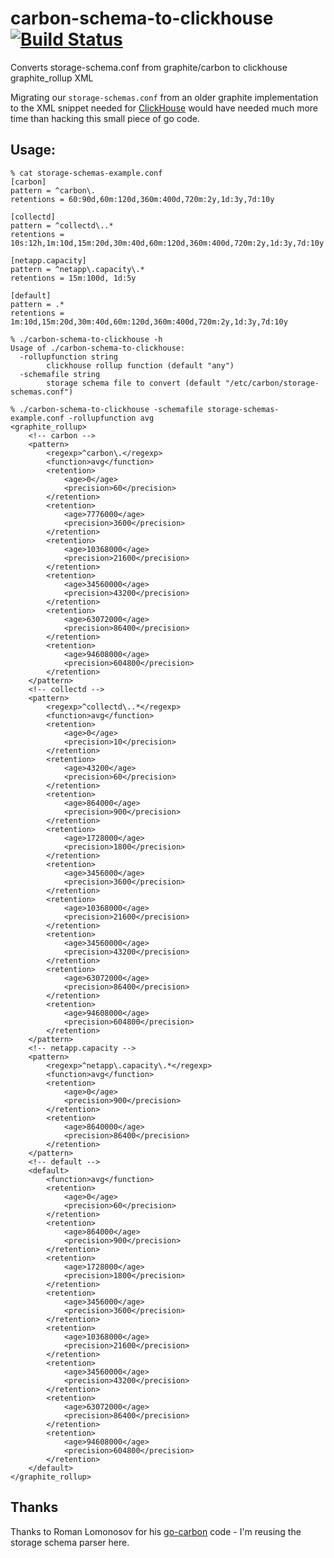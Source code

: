 # carbon-schema-to-clickhouse [![Build Status](https://api.travis-ci.org/bzed/carbon-schema-to-clickhouse.svg?branch=master)](https://travis-ci.org/bzed/carbon-schema-to-clickhouse/)

Converts storage-schema.conf from graphite/carbon to clickhouse graphite_rollup XML

Migrating our `storage-schemas.conf` from an older graphite implementation to
the XML snippet needed for [ClickHouse](https://github.com/yandex/ClickHouse)
would have needed much more time than hacking this small piece of go code.

## Usage:

```
% cat storage-schemas-example.conf                                                                                                          [carbon]
pattern = ^carbon\.
retentions = 60:90d,60m:120d,360m:400d,720m:2y,1d:3y,7d:10y

[collectd]
pattern = ^collectd\..*
retentions = 10s:12h,1m:10d,15m:20d,30m:40d,60m:120d,360m:400d,720m:2y,1d:3y,7d:10y

[netapp.capacity]
pattern = ^netapp\.capacity\.*
retentions = 15m:100d, 1d:5y

[default]
pattern = .*
retentions = 1m:10d,15m:20d,30m:40d,60m:120d,360m:400d,720m:2y,1d:3y,7d:10y
```

```
% ./carbon-schema-to-clickhouse -h
Usage of ./carbon-schema-to-clickhouse:                                                                 
  -rollupfunction string
    	clickhouse rollup function (default "any")
  -schemafile string
    	storage schema file to convert (default "/etc/carbon/storage-schemas.conf")
```
```
% ./carbon-schema-to-clickhouse -schemafile storage-schemas-example.conf -rollupfunction avg
<graphite_rollup>
	<!-- carbon -->
	<pattern>
		<regexp>^carbon\.</regexp>
		<function>avg</function>
		<retention>
			<age>0</age>
			<precision>60</precision>
		</retention>
		<retention>
			<age>7776000</age>
			<precision>3600</precision>
		</retention>
		<retention>
			<age>10368000</age>
			<precision>21600</precision>
		</retention>
		<retention>
			<age>34560000</age>
			<precision>43200</precision>
		</retention>
		<retention>
			<age>63072000</age>
			<precision>86400</precision>
		</retention>
		<retention>
			<age>94608000</age>
			<precision>604800</precision>
		</retention>
	</pattern>
	<!-- collectd -->
	<pattern>
		<regexp>^collectd\..*</regexp>
		<function>avg</function>
		<retention>
			<age>0</age>
			<precision>10</precision>
		</retention>
		<retention>
			<age>43200</age>
			<precision>60</precision>
		</retention>
		<retention>
			<age>864000</age>
			<precision>900</precision>
		</retention>
		<retention>
			<age>1728000</age>
			<precision>1800</precision>
		</retention>
		<retention>
			<age>3456000</age>
			<precision>3600</precision>
		</retention>
		<retention>
			<age>10368000</age>
			<precision>21600</precision>
		</retention>
		<retention>
			<age>34560000</age>
			<precision>43200</precision>
		</retention>
		<retention>
			<age>63072000</age>
			<precision>86400</precision>
		</retention>
		<retention>
			<age>94608000</age>
			<precision>604800</precision>
		</retention>
	</pattern>
	<!-- netapp.capacity -->
	<pattern>
		<regexp>^netapp\.capacity\.*</regexp>
		<function>avg</function>
		<retention>
			<age>0</age>
			<precision>900</precision>
		</retention>
		<retention>
			<age>8640000</age>
			<precision>86400</precision>
		</retention>
	</pattern>
	<!-- default -->
	<default>
		<function>avg</function>
		<retention>
			<age>0</age>
			<precision>60</precision>
		</retention>
		<retention>
			<age>864000</age>
			<precision>900</precision>
		</retention>
		<retention>
			<age>1728000</age>
			<precision>1800</precision>
		</retention>
		<retention>
			<age>3456000</age>
			<precision>3600</precision>
		</retention>
		<retention>
			<age>10368000</age>
			<precision>21600</precision>
		</retention>
		<retention>
			<age>34560000</age>
			<precision>43200</precision>
		</retention>
		<retention>
			<age>63072000</age>
			<precision>86400</precision>
		</retention>
		<retention>
			<age>94608000</age>
			<precision>604800</precision>
		</retention>
	</default>
</graphite_rollup>

```

## Thanks
Thanks to Roman Lomonosov for his [go-carbon](https://github.com/lomik/go-carbon) code - I'm reusing the storage schema parser here.
